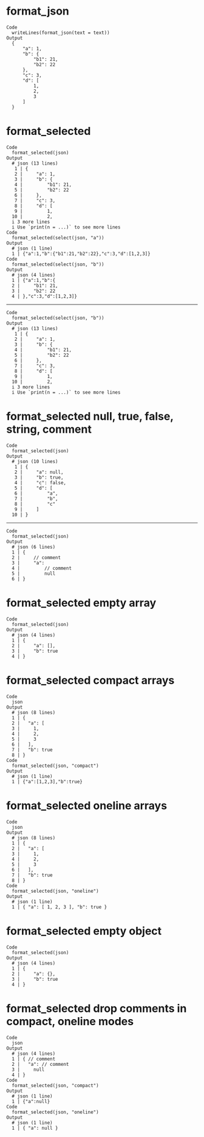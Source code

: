# format_json

    Code
      writeLines(format_json(text = text))
    Output
      {
          "a": 1,
          "b": {
              "b1": 21,
              "b2": 22
          },
          "c": 3,
          "d": [
              1,
              2,
              3
          ]
      }

# format_selected

    Code
      format_selected(json)
    Output
      # json (13 lines)
       1 | {
       2 |     "a": 1,
       3 |     "b": {
       4 |         "b1": 21,
       5 |         "b2": 22
       6 |     },
       7 |     "c": 3,
       8 |     "d": [
       9 |         1,
      10 |         2,
      i 3 more lines
      i Use `print(n = ...)` to see more lines
    Code
      format_selected(select(json, "a"))
    Output
      # json (1 line)
      1 | {"a":1,"b":{"b1":21,"b2":22},"c":3,"d":[1,2,3]}
    Code
      format_selected(select(json, "b"))
    Output
      # json (4 lines)
      1 | {"a":1,"b":{
      2 |     "b1": 21,
      3 |     "b2": 22
      4 | },"c":3,"d":[1,2,3]}

---

    Code
      format_selected(select(json, "b"))
    Output
      # json (13 lines)
       1 | {
       2 |     "a": 1,
       3 |     "b": {
       4 |         "b1": 21,
       5 |         "b2": 22
       6 |     },
       7 |     "c": 3,
       8 |     "d": [
       9 |         1,
      10 |         2,
      i 3 more lines
      i Use `print(n = ...)` to see more lines

# format_selected null, true, false, string, comment

    Code
      format_selected(json)
    Output
      # json (10 lines)
       1 | {
       2 |     "a": null,
       3 |     "b": true,
       4 |     "c": false,
       5 |     "d": [
       6 |         "a",
       7 |         "b",
       8 |         "c"
       9 |     ]
      10 | }

---

    Code
      format_selected(json)
    Output
      # json (6 lines)
      1 | {
      2 |     // comment
      3 |     "a":
      4 |         // comment
      5 |         null
      6 | }

# format_selected empty array

    Code
      format_selected(json)
    Output
      # json (4 lines)
      1 | {
      2 |     "a": [],
      3 |     "b": true
      4 | }

# format_selected compact arrays

    Code
      json
    Output
      # json (8 lines)
      1 | {
      2 |   "a": [
      3 |     1,
      4 |     2,
      5 |     3
      6 |   ],
      7 |   "b": true
      8 | }
    Code
      format_selected(json, "compact")
    Output
      # json (1 line)
      1 | {"a":[1,2,3],"b":true}

# format_selected oneline arrays

    Code
      json
    Output
      # json (8 lines)
      1 | {
      2 |   "a": [
      3 |     1,
      4 |     2,
      5 |     3
      6 |   ],
      7 |   "b": true
      8 | }
    Code
      format_selected(json, "oneline")
    Output
      # json (1 line)
      1 | { "a": [ 1, 2, 3 ], "b": true }

# format_selected empty object

    Code
      format_selected(json)
    Output
      # json (4 lines)
      1 | {
      2 |     "a": {},
      3 |     "b": true
      4 | }

# format_selected drop comments in compact, oneline modes

    Code
      json
    Output
      # json (4 lines)
      1 | { // comment
      2 |   "a": // comment
      3 |     null
      4 | }
    Code
      format_selected(json, "compact")
    Output
      # json (1 line)
      1 | {"a":null}
    Code
      format_selected(json, "oneline")
    Output
      # json (1 line)
      1 | { "a": null }

